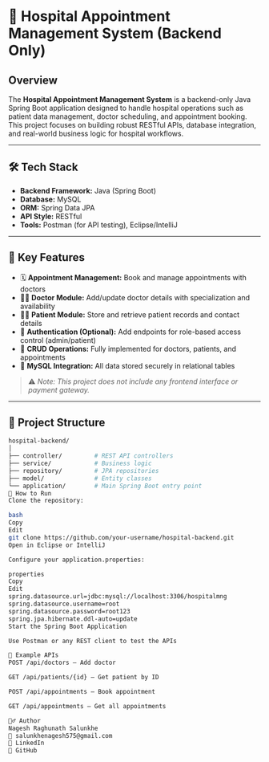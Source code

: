 # 🏥 Hospital Appointment Management System (Backend Only)

## Overview
The **Hospital Appointment Management System** is a backend-only Java Spring Boot application designed to handle hospital operations such as patient data management, doctor scheduling, and appointment booking. This project focuses on building robust RESTful APIs, database integration, and real-world business logic for hospital workflows.

---

## 🛠️ Tech Stack

- **Backend Framework:** Java (Spring Boot)
- **Database:** MySQL
- **ORM:** Spring Data JPA
- **API Style:** RESTful
- **Tools:** Postman (for API testing), Eclipse/IntelliJ

---

## 🚀 Key Features

- 🗓️ **Appointment Management:** Book and manage appointments with doctors  
- 👨‍⚕️ **Doctor Module:** Add/update doctor details with specialization and availability  
- 🧑‍⚕️ **Patient Module:** Store and retrieve patient records and contact details  
- 🔐 **Authentication (Optional):** Add endpoints for role-based access control (admin/patient)  
- 🔄 **CRUD Operations:** Fully implemented for doctors, patients, and appointments  
- 🧾 **MySQL Integration:** All data stored securely in relational tables

> ⚠️ *Note: This project does not include any frontend interface or payment gateway.*

---

## 📂 Project Structure

```bash
hospital-backend/
│
├── controller/         # REST API controllers
├── service/            # Business logic
├── repository/         # JPA repositories
├── model/              # Entity classes
└── application/        # Main Spring Boot entry point
🧪 How to Run
Clone the repository:

bash
Copy
Edit
git clone https://github.com/your-username/hospital-backend.git
Open in Eclipse or IntelliJ

Configure your application.properties:

properties
Copy
Edit
spring.datasource.url=jdbc:mysql://localhost:3306/hospitalmng
spring.datasource.username=root
spring.datasource.password=root123
spring.jpa.hibernate.ddl-auto=update
Start the Spring Boot Application

Use Postman or any REST client to test the APIs

📘 Example APIs
POST /api/doctors – Add doctor

GET /api/patients/{id} – Get patient by ID

POST /api/appointments – Book appointment

GET /api/appointments – Get all appointments

🙋‍♂️ Author
Nagesh Raghunath Salunkhe
📧 salunkhenagesh575@gmail.com
🔗 LinkedIn
🔗 GitHub


